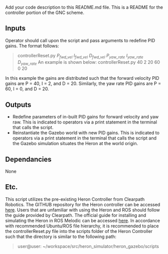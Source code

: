 Add your code description to this README.md file.
This is a README for the controller portion of the GNC scheme.

## Inputs
Operator should call upon the script and pass arguments to redefine PID gains. The format follows:

> controllerReset.py *P<sub>fwd_vel</sub> I<sub>fwd_vel</sub> D<sub>fwd_vel</sub> P<sub>yaw_rate</sub> I<sub>yaw_rate</sub> D<sub>yaw_rate</sub>*
An example is shown below:
> controllerReset.py 40 2 20 60 0 20

In this example the gains are distributed such that the forward velocity PID gains are P = 40, I = 2, and D = 20. Similarly, the yaw rate PID gains are P = 60, I = 0, and D = 20.

## Outputs
- Redefine parameters of in-built PID gains for forward velocity and yaw raw. This is indicated to operators via a print statement in the terminal that calls the script.
- Reinstantiate the Gazebo world with new PID gains. This is indicated to operators via a print statement in the terminal that calls the script and the Gazebo simulation situates the Heron at the world origin.

## Dependancies
None

## Etc.
This script utilizes the pre-existing Heron Controller from Clearpath Robotics. The GITHUB repository for the Heron controller can be accessed [here](https://github.com/heron/heron_controller.git). 
Users that are unfamiliar with using the Heron and ROS should follow the guide provided by Clearpath. The official guide for installing and simulating the Heron in ROS Melodic can be accessed [here](https://www.clearpathrobotics.com/assets/guides/melodic/heron/simulation.html). In accordance with recommended Ubuntu/ROS file hierarchy, it is recommended to place the controllerReset.py file into the scripts folder of the Heron Controller such that the directory is similar to the following path:
> user@user: ~/workspace/src/heron_simulator/heron_gazebo/scripts
